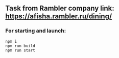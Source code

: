 ## Task from Rambler company link: https://afisha.rambler.ru/dining/

### For starting and launch:

```
npm i
npm run build
npm run start

```
